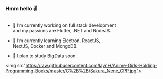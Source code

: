 ### Hmm hello ✌
##

- 🔭 I’m currently working on full stack development
<br>and my passions are Flutter, .NET and NodeJS.

- 🌱 I’m currently learning Electron, ReactJS,
<br>NextJS, Docker and MongoDB.

- 🤖 I plan to study BigData soon.

<img src"https://raw.githubusercontent.com/laynH/Anime-Girls-Holding-Programming-Books/master/C%2B%2B/Sakura_Nene_CPP.jpg">
